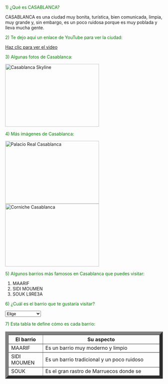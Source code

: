 <!DOCTYPE html>
<html lang="es">
<head>
  <meta charset="UTF-8">
 <title>Descubre Casablanca - Página de Amine</title>
</head>
<body>

<p style="color:green;">1) ¿Qué es CASABLANCA?</p>
<p>CASABLANCA es una ciudad muy bonita, turística, bien comunicada, limpia, muy grande y, sin embargo, es un poco ruidosa porque es muy poblada y lleva mucha gente.</p>

<p style="color:green;">2) Te dejo aquí un enlace de YouTube para ver la ciudad:</p>
<a href="https://youtu.be/jzdY46nM_2Q?si=Tempi7Fv87YLnjZo">Haz clic para ver el video</a>

<p style="color:green;">3) Algunas fotos de Casablanca:</p>
<img src="https://upload.wikimedia.org/wikipedia/commons/thumb/e/e4/Casablanca_City_Skyline.jpg/800px-Casablanca_City_Skyline.jpg" alt="Casablanca Skyline" width="300" height="200">

<p style="color:green;">4) Más imágenes de Casablanca:</p>
<img src="https://upload.wikimedia.org/wikipedia/commons/a/a5/Palais_Royal_Casablanca.jpg" alt="Palacio Real Casablanca" width="300" height="200">
<img src="https://upload.wikimedia.org/wikipedia/commons/2/25/Corniche_Casablanca.jpg" alt="Corniche Casablanca" width="300" height="200">

<p style="color:green;">5) Algunos barrios más famosos en Casablanca que puedes visitar:</p>
<ol start="1">
  <li>MAARIF</li>
  <li>SIDI MOUMEN</li>
  <li>SOUK L9RE3A</li>
</ol> 

<script>
  var nombre = prompt('Escribe tu nombre:', '');
  alert('Bienvenido a la página de Amine');
</script>

<p style="color:green;">6) ¿Cuál es el barrio que te gustaría visitar?</p>
<select>
  <option value="Elige">Elige</option>
  <option value="MAARIF">MAARIF</option>
  <option value="SIDI MOUMEN">SIDI MOUMEN</option>
  <option value="SOUK L9RE3A">SOUK L9RE3A</option>
</select>

<!-- Aquí va la tabla al final -->
<p style="color:green;">7) Esta tabla te define cómo es cada barrio:</p>

<table border="10px" cellpadding="3" cellspacing="10" width="200" height="150">
   <tr>
     <th>El barrio</th>
     <th>Su aspecto</th>
   </tr> 
   <tr>
     <td>MAARIF</td>
     <td>Es un barrio muy moderno y limpio</td>
   </tr>
   <tr>
     <td>SIDI MOUMEN</td>
     <td>Es un barrio tradicional y un poco ruidoso</td>
   </tr>
   <tr>
     <td>SOUK L9RE3A</td>
     <td>Es el gran rastro de Marruecos donde se vende de todo (ropa, móviles, animales...)</td>
   </tr>
</table>  

</body>
</html>



 
